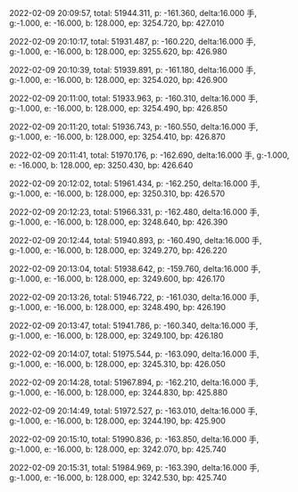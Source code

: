 2022-02-09 20:09:57, total: 51944.311, p: -161.360, delta:16.000 手, g:-1.000, e: -16.000, b: 128.000, ep: 3254.720, bp: 427.010

2022-02-09 20:10:17, total: 51931.487, p: -160.220, delta:16.000 手, g:-1.000, e: -16.000, b: 128.000, ep: 3255.620, bp: 426.980

2022-02-09 20:10:39, total: 51939.891, p: -161.180, delta:16.000 手, g:-1.000, e: -16.000, b: 128.000, ep: 3254.020, bp: 426.900

2022-02-09 20:11:00, total: 51933.963, p: -160.310, delta:16.000 手, g:-1.000, e: -16.000, b: 128.000, ep: 3254.490, bp: 426.850

2022-02-09 20:11:20, total: 51936.743, p: -160.550, delta:16.000 手, g:-1.000, e: -16.000, b: 128.000, ep: 3254.410, bp: 426.870

2022-02-09 20:11:41, total: 51970.176, p: -162.690, delta:16.000 手, g:-1.000, e: -16.000, b: 128.000, ep: 3250.430, bp: 426.640

2022-02-09 20:12:02, total: 51961.434, p: -162.250, delta:16.000 手, g:-1.000, e: -16.000, b: 128.000, ep: 3250.310, bp: 426.570

2022-02-09 20:12:23, total: 51966.331, p: -162.480, delta:16.000 手, g:-1.000, e: -16.000, b: 128.000, ep: 3248.640, bp: 426.390

2022-02-09 20:12:44, total: 51940.893, p: -160.490, delta:16.000 手, g:-1.000, e: -16.000, b: 128.000, ep: 3249.270, bp: 426.220

2022-02-09 20:13:04, total: 51938.642, p: -159.760, delta:16.000 手, g:-1.000, e: -16.000, b: 128.000, ep: 3249.600, bp: 426.170

2022-02-09 20:13:26, total: 51946.722, p: -161.030, delta:16.000 手, g:-1.000, e: -16.000, b: 128.000, ep: 3248.490, bp: 426.190

2022-02-09 20:13:47, total: 51941.786, p: -160.340, delta:16.000 手, g:-1.000, e: -16.000, b: 128.000, ep: 3249.100, bp: 426.180

2022-02-09 20:14:07, total: 51975.544, p: -163.090, delta:16.000 手, g:-1.000, e: -16.000, b: 128.000, ep: 3245.310, bp: 426.050

2022-02-09 20:14:28, total: 51967.894, p: -162.210, delta:16.000 手, g:-1.000, e: -16.000, b: 128.000, ep: 3244.830, bp: 425.880

2022-02-09 20:14:49, total: 51972.527, p: -163.010, delta:16.000 手, g:-1.000, e: -16.000, b: 128.000, ep: 3244.190, bp: 425.900

2022-02-09 20:15:10, total: 51990.836, p: -163.850, delta:16.000 手, g:-1.000, e: -16.000, b: 128.000, ep: 3242.070, bp: 425.740

2022-02-09 20:15:31, total: 51984.969, p: -163.390, delta:16.000 手, g:-1.000, e: -16.000, b: 128.000, ep: 3242.530, bp: 425.740